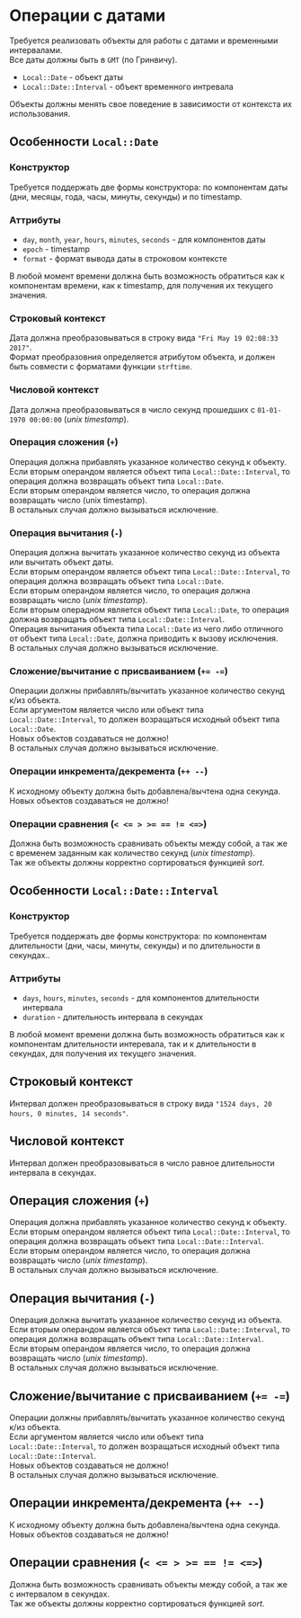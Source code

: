 # Операции с датами

Требуется реализовать объекты для работы с датами и временными интервалами.<br>
Все даты должны быть в `GMT` (по Гринвичу).

* `Local::Date` - объект даты
* `Local::Date::Interval` - объект временного интревала

Объекты должны менять свое поведение в зависимости от контекста их использования.

## Особенности `Local::Date`

### Конструктор

Требуется поддержать две формы конструктора: по компонентам даты (дни, месяцы, года, часы, минуты, секунды) и по timestamp.

### Аттрибуты

* `day`, `month`, `year`, `hours`, `minutes`, `seconds` - для компонентов даты
* `epoch` - timestamp
* `format` - формат вывода даты в строковом контексте

В любой момент времени должна быть возможность обратиться как к компонентам времени, как к timestamp, для получения их текущего значения.

### Строковый контекст

Дата должна преобразовываться в строку вида `"Fri May 19 02:08:33 2017"`.<br>
Формат преобразовния определяется атрибутом объекта, и должен быть совмести с форматами функции `strftime`.

### Числовой контекст

Дата должна преобразовываться в число секунд прошедших с `01-01-1970 00:00:00` (*unix timestamp*).

### Операция сложения (`+`)

Операция должна прибавлять указанное количество секунд к объекту.<br>
Если вторым операндом является объект типа `Local::Date::Interval`, то операция должна возвращать объект типа `Local::Date`.<br>
Если вторым операндом является число, то операция должна возвращать число (unix timestamp).<br>
В остальных случая должно вызываться исключение.

### Операция вычитания (`-`)

Операция должна вычитать указанное количество секунд из объекта или вычитать объект даты.<br>
Если вторым операндом является объект типа `Local::Date::Interval`, то операция должна возвращать объект типа `Local::Date`.<br>
Если вторым операндом является число, то операция должна возвращать число (*unix timestamp*).<br>
Если вторым операдном является объект типа `Local::Date`, то операция должна возвращать объект типа `Local::Date::Interval`.<br>
Операция вычитания объекта типа `Local::Date` из чего либо отличного от объект типа `Local::Date`, должна приводить к вызову исключения.<br>
В остальных случая должно вызываться исключение.

### Сложение/вычитание с присваиванием (`+= -=`)

Операции должны прибавлять/вычитать указанное количество секунд к/из объекта.<br>
Если аргументом является число или объект типа `Local::Date::Interval`, то должен возращаться исходный объект типа `Local::Date`.<br>
Новых объектов создаваться не должно!<br>
В остальных случая должно вызываться исключение.

### Операции инкремента/декремента (`++ --`)

К исходному объекту должна быть добавлена/вычтена одна секунда. Новых объектов создаваться не должно!

### Операции сравнения (`< <= > >= == != <=>`)

Должна быть возможность сравнивать объекты между собой, а так же с временем заданным как количество секунд (*unix timestamp*).<br>
Так же объекты должны корректно сортироваться функцией *sort*.

## Особенности `Local::Date::Interval`

### Конструктор

Требуется поддержать две формы конструктора: по компонентам длительности (дни, часы, минуты, секунды) и по длительности в секундах..

### Аттрибуты

* `days`, `hours`, `minutes`, `seconds` - для компонентов длительности интервала
* `duration` - длительность интервала в секундах

В любой момент времени должна быть возможность обратиться как к компонентам длительности интеревала, так и к длительности в секундах, для получения их текущего значения.

## Строковый контекст

Интервал должен преобразовываться в строку вида `"1524 days, 20 hours, 0 minutes, 14 seconds"`.

## Числовой контекст

Интервал должен преобразовываться в число равное длительности интервала в секундах.

## Операция сложения (`+`)

Операция должна прибавлять указанное количество секунд к объекту.<br>
Если вторым операндом является объект типа `Local::Date::Interval`, то операция должна возвращать объект типа `Local::Date::Interval`.<br>
Если вторым операндом является число, то операция должна возвращать число (*unix timestamp*).<br>
В остальных случая должно вызываться исключение.

## Операция вычитания (`-`)

Операция должна вычитать указанное количество секунд из объекта.<br>
Если вторым операндом является объект типа `Local::Date::Interval`, то операция должна возвращать объект типа `Local::Date::Interval`.<br>
Если вторым операндом является число, то операция должна возвращать число (*unix timestamp*).<br>
В остальных случая должно вызываться исключение.

## Сложение/вычитание с присваиванием (`+= -=`)

Операции должны прибавлять/вычитать указанное количество секунд к/из объекта.<br>
Если аргументом является число или объект типа `Local::Date::Interval`, то должен возращаться исходный объект типа `Local::Date::Interval`.<br>
Новых объектов создаваться не должно!<br>
В остальных случая должно вызываться исключение.

## Операции инкремента/декремента (`++ --`)

К исходному объекту должна быть добавлена/вычтена одна секунда. Новых объектов создаваться не должно!

## Операции сравнения (`< <= > >= == != <=>`)

Должна быть возможность сравнивать объекты между собой, а так же с интервалом в секундах.<br>
Так же объекты должны корректно сортироваться функцией *sort*.
